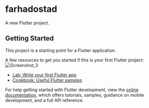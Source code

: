 # farhadostad

A new Flutter project.

## Getting Started

This project is a starting point for a Flutter application.

A few resources to get you started if this is your first Flutter project:
![Screenshot_3](https://github.com/farhadcse7/farhadostad/assets/48383136/43a57be8-2f6c-499a-aeef-205dac71a48a)

- [Lab: Write your first Flutter app](https://docs.flutter.dev/get-started/codelab)
- [Cookbook: Useful Flutter samples](https://docs.flutter.dev/cookbook)

For help getting started with Flutter development, view the
[online documentation](https://docs.flutter.dev/), which offers tutorials,
samples, guidance on mobile development, and a full API reference.
